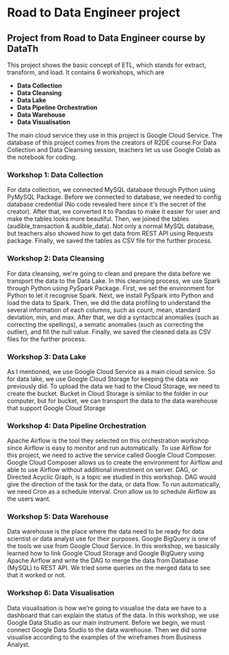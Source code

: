 # Road to Data Engineer project
## Project from Road to Data Engineer course by DataTh

This project shows the basic concept of ETL, which stands for extract, transform, and load. It contains 6 workshops, which are
* **Data Collection**
* **Data Cleansing**
* **Data Lake**
* **Data Pipeline Orchestration**
* **Data Warehouse**
* **Data Visualisation**

The main cloud service they use in this project is Google Cloud Service. The database of this project comes from the creators of R2DE course.For Data Collection and Data Cleansing session, teachers let us use Google Colab as the notebook for coding.

### Workshop 1: Data Collection
For data collection, we connected MySQL database through Python using PyMySQL Package. Before we connected to database, we needed to config database credential (No code revealed here since it's the secret of the creator).
After that, we converted it to Pandas to make it easier for user and make the tables looks more beautiful. Then, we joined the tables (audible_transaction & audible_data).
Not only a normal MySQL database, but teachers also showed how to get data from REST API using Requests package.
Finally, we saved the tables as CSV file for the further process.

### Workshop 2: Data Cleansing
For data cleansing, we're going to clean and prepare the data before we transport the data to the Data Lake. In this cleansing process, we use Spark through Python using PySpark Package.
First, we set the environment for Python to let it recognise Spark. Next, we install PySpark into Python and load the data to Spark. Then, we did the data profiling to understand the several information of each columns, such as count, mean, standard deviation, min, and max. After that, we did a syntactical anomalies (such as correcting the spellings), a sematic anomalies (such as correcting the outlier), and fill the null value. Finally, we saved the cleaned data as CSV files for the further process.

### Workshop 3: Data Lake
As I mentioned, we use Google Cloud Service as a main cloud service. So for data lake, we use Google Cloud Storage for keeping the data we previously did. 
To upload the data we had to the Cloud Storage, we need to create the bucket. Bucket in Cloud Storage is similar to the folder in our computer, but for bucket, we can transport the data to the data warehouse that support Google Cloud Storage

### Workshop 4: Data Pipeline Orchestration
Apache Airflow is the tool they selected on this orchestration workshop since Airflow is easy to monitor and run automatically. To use Airflow for this project, we need to active the service called Google Cloud Composer. Google Cloud Composer allows us to create the environment for Airflow and able to use Airflow without additional investment on server. DAG, or Directed Acyclic Graph, is a topic we studied in this workshop. DAG would give the direction of the task for the data, or data flow. To run automatically, we need Cron as a schedule interval. Cron allow us to schedule Airflow as the users want.

### Workshop 5: Data Warehouse
Data warehouse is the place where the data need to be ready for data scientist or data analyst use for their purposes. Google BigQuery is one of the tools we use from Google Cloud Service. In this workshop, we basically learned how to link Google Cloud Storage and Google BigQuery using Apache Airflow and write the DAG to merge the data from Database (MySQL) to REST API. We tried some queries on the merged data to see that it worked or not.

### Workshop 6: Data Visualisation 
Data visualisation is how we’re going to visualise the data we have to a dashboard that can explain the status of the data. In this workshop, we use Google Data Studio as our main instrument. Before we begin, we must connect Google Data Studio to the data warehouse. Then we did some visualise according to the examples of the wireframes from Business Analyst.
